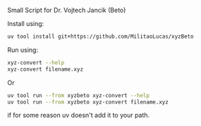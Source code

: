 Small Script for Dr. Vojtech Jancik (Beto)

Install using:
```bash
uv tool install git+https://github.com/MilitaoLucas/xyzBeto
```
Run using:
```bash
xyz-convert --help
xyz-convert filename.xyz
```
Or
```bash
uv tool run --from xyzbeto xyz-convert --help
uv tool run --from xyzbeto xyz-convert filename.xyz
```
if for some reason uv doesn't add it to your path.
